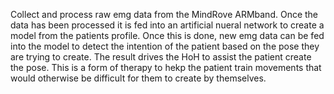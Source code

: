 Collect and process raw emg data from the MindRove ARMband. Once the data has been processed it is fed into an artificial nueral network to create a model from the patients profile. Once this is done, new emg data can be fed into the model to detect the intention of the patient based on the pose they are trying to create. The result drives the HoH to assist the patient create the pose. This is a form of therapy to hekp the patient train movements that would otherwise be difficult for them to create by themselves.
